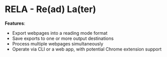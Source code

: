 # RELA - Re(ad) La(ter)

**Features**:
- Export webpages into a reading mode format
- Save exports to one or more output destinations
- Process multiple webpages simultaneously
- Operate via CLI or a web app, with potential Chrome extension support

